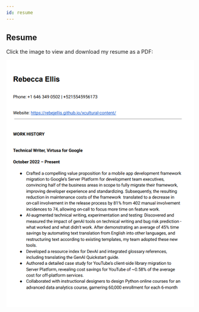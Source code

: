 ```yaml
---
id: resume
---
```


## Resume

Click the image to view and download my resume as a PDF:

[![Resume](assets/Resume.png)](assets/RebeccaEllisTWPMResume.pdf)
